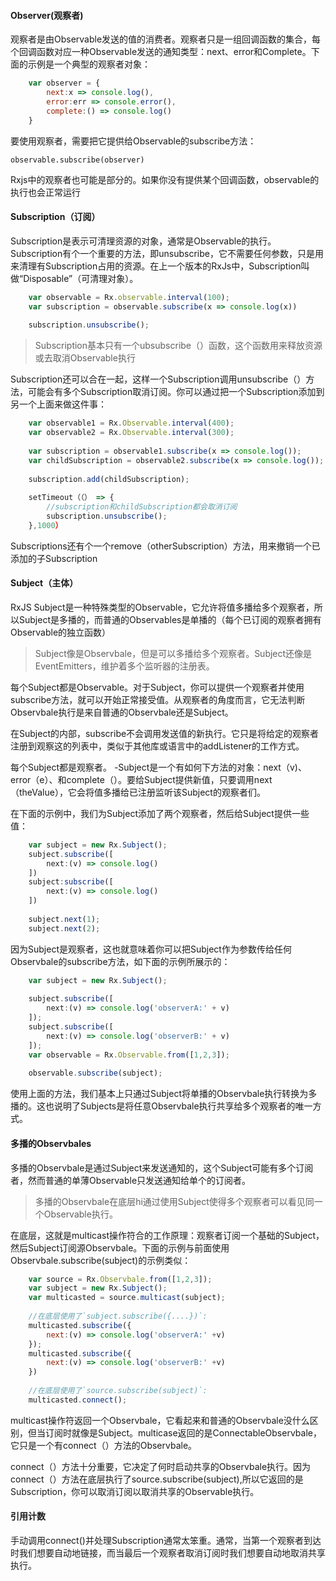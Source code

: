 #### Observer(观察者)

观察者是由Observable发送的值的消费者。观察者只是一组回调函数的集合，每个回调函数对应一种Observable发送的通知类型：next、error和Complete。下面的示例是一个典型的观察者对象：

```js
	var observer = {
        next:x => console.log(),
        error:err => console.error(),
        complete:() => console.log()
	}
```
要使用观察者，需要把它提供给Observable的subscribe方法：

	observable.subscribe(observer)
	
Rxjs中的观察者也可能是部分的。如果你没有提供某个回调函数，observable的执行也会正常运行

#### Subscription（订阅）
Subscription是表示可清理资源的对象，通常是Observable的执行。Subscription有个一个重要的方法，即unsubscribe，它不需要任何参数，只是用来清理有Subscription占用的资源。在上一个版本的RxJs中，Subscription叫做“Disposable”（可清理对象）。

```js
	var observable = Rx.observable.interval(100);
	var subscription = observable.subscribe(x => console.log(x))
	
	subscription.unsubscribe();
```
> Subscription基本只有一个ubsubscribe（）函数，这个函数用来释放资源或去取消Observable执行

Subscription还可以合在一起，这样一个Subscription调用unsubscribe（）方法，可能会有多个Subscription取消订阅。你可以通过把一个Subscription添加到另一个上面来做这件事：

```js
	var observable1 = Rx.Observable.interval(400);
	var observable2 = Rx.Observable.interval(300);
	
	var subscription = observable1.subscribe(x => console.log());
	var childSubscription = observable2.subscribe(x => console.log());
	
	subscription.add(childSubscription);
	
	setTimeout（（） => {
		//subscription和childSubscription都会取消订阅
		subscription.unsubscribe();
	},1000）
```
Subscriptions还有个一个remove（otherSubscription）方法，用来撤销一个已添加的子Subscription

#### Subject（主体）

RxJS Subject是一种特殊类型的Observable，它允许将值多播给多个观察者，所以Subject是多播的，而普通的Observables是单播的（每个已订阅的观察者拥有Observable的独立函数）

> Subject像是Observbale，但是可以多播给多个观察者。Subject还像是EventEmitters，维护着多个监听器的注册表。

每个Subject都是Observable。对于Subject，你可以提供一个观察者并使用subscribe方法，就可以开始正常接受值。从观察者的角度而言，它无法判断Observbale执行是来自普通的Observbale还是Subject。

在Subject的内部，subscribe不会调用发送值的新执行。它只是将给定的观察者注册到观察这的列表中，类似于其他库或语言中的addListener的工作方式。

每个Subject都是观察者。 -Subject是一个有如何下方法的对象：next（v)、error（e）、和complete（）。要给Subject提供新值，只要调用next（theValue），它会将值多播给已注册监听该Subject的观察者们。

在下面的示例中，我们为Subject添加了两个观察者，然后给Subject提供一些值：

```js
	var subject = new Rx.Subject();
	subject.subscribe([
        next:(v) => console.log()
	])
	subject:subscribe([
        next:(v) => console.log()
	])
	
	subject.next(1);
	subject.next(2);
```
因为Subject是观察者，这也就意味着你可以把Subject作为参数传给任何Observbale的subscribe方法，如下面的示例所展示的：

```js
	var subject = new Rx.Subject();
	
	subject.subscribe([
        next:(v) => console.log('observerA:' + v)
	]);
	subject.subscribe([
        next:(v) => console.log('observerB:' + v)
	]);
	var observable = Rx.Observable.from([1,2,3]);
	
	observable.subscribe(subject);
```
使用上面的方法，我们基本上只通过Subject将单播的Observbale执行转换为多播的。这也说明了Subjects是将任意Observbale执行共享给多个观察者的唯一方式。

#### 多播的Observbales
多播的Observbale是通过Subject来发送通知的，这个Subject可能有多个订阅者，然而普通的单薄Observable只发送通知给单个的订阅者。

> 多播的Observbale在底层hi通过使用Subject使得多个观察者可以看见同一个Observable执行。

在底层，这就是multicast操作符合的工作原理：观察者订阅一个基础的Subject，然后Subject订阅源Observbale。下面的示例与前面使用
Observbale.subscribe(subject)的示例类似：

```js
	var source = Rx.Observbale.from([1,2,3]);
	var subject = new Rx.Subject();
	var multicasted = source.multicast(subject);
	
	//在底层使用了`subject.subscribe({....})`:
	multicasted.subscribe({
		next:(v) => console.log('observerA:' +v)
	});
	multicasted.subscribe({
		next:(v) => console.log('observerB:' +v)
	})
	
	//在底层使用了`source.subscribe(subject)`:
	multicasted.connect();
```
multicast操作符返回一个Observbale，它看起来和普通的Observbale没什么区别，但当订阅时就像是Subject。multicase返回的是ConnectableObservbale，它只是一个有connect（）方法的Observbale。

connect（）方法十分重要，它决定了何时启动共享的Observbale执行。因为connect（）方法在底层执行了source.subscribe(subject),所以它返回的是Subscription，你可以取消订阅以取消共享的Observable执行。

#### 引用计数
手动调用connect()并处理Subscription通常太笨重。通常，当第一个观察者到达时我们想要自动地链接，而当最后一个观察者取消订阅时我们想要自动地取消共享执行。






































